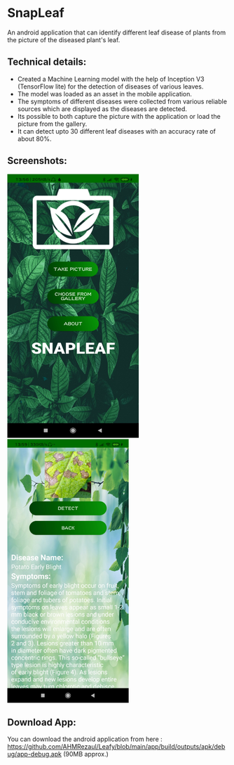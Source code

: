# SnapLeaf
An android application that can identify different leaf disease of plants from the picture of the diseased plant's leaf.

## Technical details:
<ul>
 <li>Created a Machine Learning model with the help of Inception V3 (TensorFlow lite) for the detection of diseases of various leaves. </li>
 <li>The model was loaded as an asset in the mobile application.</li>
 <li>The symptoms of different diseases were collected from various reliable sources which are displayed as the diseases are detected.</li>
 <li>Its possible to both capture the picture with the application or load the picture from the gallery.</li>
 <li>It can detect upto 30 different leaf diseases with an accuracy rate of about 80%.</li>
</ul>

## Screenshots:

<img src="https://github.com/AHMRezaul/Leafy/blob/main/Screenshot_2021-05-28-13-56-58-541_com.soumio.inceptiontutorial.jpg" width="300" height="600"/>
<img src="https://github.com/AHMRezaul/Leafy/blob/main/Screenshot_2021-05-28-13-59-38-447_com.soumio.inceptiontutorial.jpg" width+"300" height="600"/>

## Download App:
You can download the android application from here : https://github.com/AHMRezaul/Leafy/blob/main/app/build/outputs/apk/debug/app-debug.apk (90MB approx.)
